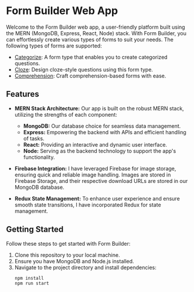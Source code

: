 # Form Builder Web App

Welcome to the Form Builder web app, a user-friendly platform built using the MERN (MongoDB, Express, React, Node) stack. With Form Builder, you can effortlessly create various types of forms to suit your needs. The following types of forms are supported:

- [Categorize](https://help.socratease.co/lms/what-is-categorize-and-how-to-create-it): A form type that enables you to create categorized questions.
- [Cloze](https://help.socratease.co/lms/what-is-cloze-and-how-to-create-it): Design cloze-style questions using this form type.
- [Comprehension](https://help.socratease.co/lms/comprehension): Craft comprehension-based forms with ease.

## Features

- **MERN Stack Architecture:** Our app is built on the robust MERN stack, utilizing the strengths of each component:
  - **MongoDB:** Our database choice for seamless data management.
  - **Express:** Empowering the backend with APIs and efficient handling of tasks.
  - **React:** Providing an interactive and dynamic user interface.
  - **Node:** Serving as the backend technology to support the app's functionality.

- **Firebase Integration:** I have leveraged Firebase for image storage, ensuring quick and reliable image handling. Images are stored in Firebase Storage, and their respective download URLs are stored in our MongoDB database.

- **Redux State Management:** To enhance user experience and ensure smooth state transitions, I have incorporated Redux for state management.

## Getting Started

Follow these steps to get started with Form Builder:

1. Clone this repository to your local machine.
2. Ensure you have MongoDB and Node.js installed.
3. Navigate to the project directory and install dependencies:
   ```sh
   npm install
   npm run start
